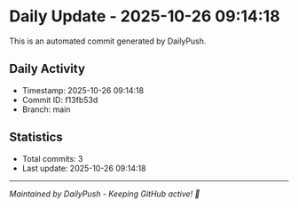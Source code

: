 # Daily Update - 2025-10-26 09:14:18

This is an automated commit generated by DailyPush.

## Daily Activity
- Timestamp: 2025-10-26 09:14:18
- Commit ID: f13fb53d
- Branch: main

## Statistics
- Total commits: 3
- Last update: 2025-10-26 09:14:18

---
*Maintained by DailyPush - Keeping GitHub active! 🚀*
